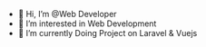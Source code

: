 - 👋 Hi, I’m @Web Developer
- 👀 I’m interested in Web Development
- 🌱 I’m currently Doing Project on Laravel & Vuejs

